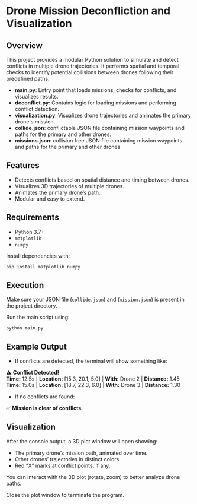 # Drone Mission Deconfliction and Visualization

## Overview

This project provides a modular Python solution to simulate and detect conflicts in multiple drone trajectories. It performs spatial and temporal checks to identify potential collisions between drones following their predefined paths.

- **main.py**: Entry point that loads missions, checks for conflicts, and visualizes results.
- **deconflict.py**: Contains logic for loading missions and performing conflict detection.
- **visualization.py**: Visualizes drone trajectories and animates the primary drone's mission.
- **collide.json**: conflictable JSON file containing mission waypoints and paths for the primary and other drones.
- **missions.json**: collision free JSON file containing mission waypoints and paths for the primary and other drones

## Features

- Detects conflicts based on spatial distance and timing between drones.
- Visualizes 3D trajectories of multiple drones.
- Animates the primary drone’s path.
- Modular and easy to extend.

## Requirements

- Python 3.7+
- `matplotlib`
- `numpy`

Install dependencies with:

```bash
pip install matplotlib numpy
 ```
## Execution

Make sure your JSON file (`collide.json`) and (`mission.json`) is present in the project directory.

Run the main script using:

```bash
python main.py
```

## Example Output

- If conflicts are detected, the terminal will show something like:

⚠️ **Conflict Detected!**  
**Time:** 12.5s | **Location:** [15.3, 20.1, 5.0] | **With:** Drone 2 | **Distance:** 1.45  
**Time:** 15.0s | **Location:** [18.7, 22.3, 6.0] | **With:** Drone 3 | **Distance:** 1.30  

- If no conflicts are found:

✅ **Mission is clear of conflicts.**

## Visualization

After the console output, a 3D plot window will open showing:

- The primary drone’s mission path, animated over time.
- Other drones’ trajectories in distinct colors.
- Red “X” marks at conflict points, if any.

You can interact with the 3D plot (rotate, zoom) to better analyze drone paths.

Close the plot window to terminate the program.
